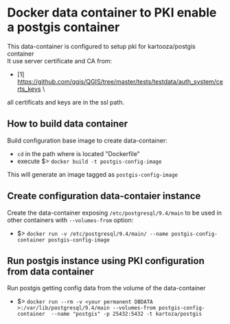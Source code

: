 # Docker data container to PKI enable a postgis container
This data-container is configured to setup pki for kartooza/postgis container\
It use server certificate and CA from:
* [1] https://github.com/qgis/QGIS/tree/master/tests/testdata/auth_system/certs_keys \

all certificats and keys are in the ssl path.

## How to build data container
Build configuration base image to create data-container:
* `cd` in the path where is located "Dockerfile"
* execute $> `docker build -t postgis-config-image`

This will generate an image tagged as `postgis-config-image`

## Create configuration data-contaier instance
Create the data-container exposing `/etc/postgresql/9.4/main` to be used
in other containers with `--volumes-from` option:
* $> `docker run -v /etc/postgresql/9.4/main/ --name postgis-config-container postgis-config-image`

## Run postgis instance using PKI configuration from data container
Run postgis getting config data from the volume of the data-container
* $> `docker run --rm -v <your permanent DBDATA >:/var/lib/postgresql/9.4/main --volumes-from postgis-config-container	--name "postgis" -p 25432:5432 -t kartoza/postgis`

